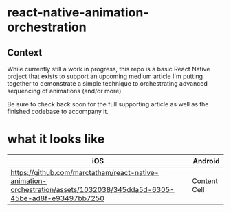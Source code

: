 # react-native-animation-orchestration

## Context
While currently still a work in progress, this repo is a basic
React Native project that exists to support an upcoming medium
article I'm putting together to demonstrate a simple technique
to orchestrating advanced sequencing of animations (and/or more)

Be sure to check back soon for the full supporting article as 
well as the finished codebase to accompany it.

# what it looks like
| iOS  | Android |
| ------------- | ------------- |
| https://github.com/marctatham/react-native-animation-orchestration/assets/1032038/345dda5d-6305-45be-ad8f-e93497bb7250 | Content Cell  |
